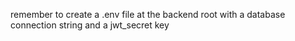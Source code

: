 remember to create a .env file at the backend root with a database connection string and a jwt_secret key
